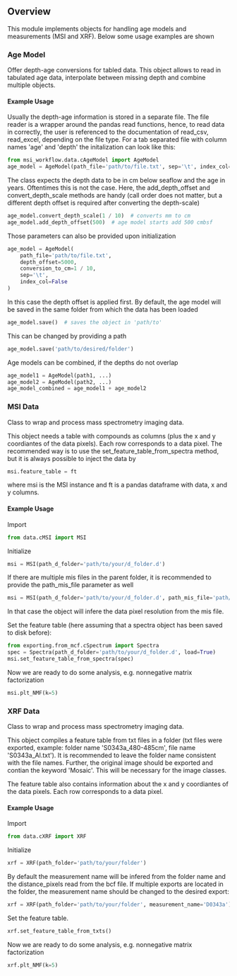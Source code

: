 ## Overview

This module implements objects for handling age models and measurements (MSI and XRF).
Below some usage examples are shown

### Age Model
Offer depth-age conversions for tabled data.
This object allows to read in tabulated age data, interpolate between missing depth and combine multiple objects.

#### Example Usage
Usually the depth-age information is stored in a separate file. The file reader is a wrapper around the pandas read
functions, hence, to read data in correctly, the user is referenced to the documentation of read_csv, read_excel,
depending on the file type. For a tab separated file with column names 'age' and 'depth' the initalization can look like this:
```python
from msi_workflow.data.cAgeModel import AgeModel
age_model = AgeModel(path_file='path/to/file.txt', sep='\t', index_col=False)
```
The class expects the depth data to be in cm below seaflow and the age in years. Oftentimes this is not the case.
Here, the add_depth_offset and convert_depth_scale methods are handy (call order does not matter,
but a different depth offset is required after converting the depth-scale)
```python
age_model.convert_depth_scale(1 / 10)  # converts mm to cm
age_model.add_depth_offset(500)  # age model starts add 500 cmbsf
```
Those parameters can also be provided upon initialization
```python
age_model = AgeModel(
    path_file='path/to/file.txt',
    depth_offset=5000,
    conversion_to_cm=1 / 10,
    sep='\t',
    index_col=False
)
```
In this case the depth offset is applied first.
By default, the age model will be saved in the same folder from which the data has been loaded
```python
age_model.save()  # saves the object in 'path/to'
```
This can be changed by providing a path
```python
age_model.save('path/to/desired/folder')
```
Age models can be combined, if the depths do not overlap
```python
age_model1 = AgeModel(path1, ...)
age_model2 = AgeModel(path2, ...)
age_model_combined = age_model1 + age_model2
```

### MSI Data
Class to wrap and process mass spectrometry imaging data.

This object needs a table with compounds as columns
(plus the x and y coordiantes of the data pixels). Each row corresponds to a data pixel. The
recommended way is to use the set_feature_table_from_spectra method, but it is always possible
to inject the data by
```python
msi.feature_table = ft
```
where msi is the MSI instance and ft is a pandas dataframe with data, x and y columns.

#### Example Usage
Import
```python
from data.cMSI import MSI
```
Initialize
```python
msi = MSI(path_d_folder='path/to/your/d_folder.d')
```
If there are multiple mis files in the parent folder, it is recommended to provide
the path_mis_file parameter as well
```python
msi = MSI(path_d_folder='path/to/your/d_folder.d', path_mis_file='path/to/your/mis/file.mis')
```
In that case the object will infere the data pixel resolution from the mis file.

Set the feature table (here assuming that a spectra object has been saved to disk before):
```python
from exporting.from_mcf.cSpectrum import Spectra
spec = Spectra(path_d_folder='path/to/your/d_folder.d', load=True)
msi.set_feature_table_from_spectra(spec)
```

Now we are ready to do some analysis, e.g. nonnegative matrix factorization
```python
msi.plt_NMF(k=5)
```

### XRF Data
Class to wrap and process mass spectrometry imaging data.

This object compiles a feature table from txt files in a folder (txt files were exported,
example: folder name 'S0343a_480-485cm', file name 'S0343a_Al.txt'). It is recommended to leave
the folder name consistent with the file names. Further, the original image should be exported and
contian the keyword 'Mosaic'. This will be necessary for the image classes.

The feature table also contains information about the x and y coordiantes of the data pixels.
Each row corresponds to a data pixel.

#### Example Usage
Import
```python
from data.cXRF import XRF
```
Initialize
```python
xrf = XRF(path_folder='path/to/your/folder')
```
By default the measurement name will be infered from the folder name and the distance_pixels
read from the bcf file. If multiple exports are located in the folder, the measurement name
should be changed to the desired export:
```python
xrf = XRF(path_folder='path/to/your/folder', measurement_name='D0343a')
```
Set the feature table.
```python
xrf.set_feature_table_from_txts()
```
Now we are ready to do some analysis, e.g. nonnegative matrix factorization
```python
xrf.plt_NMF(k=5)
```